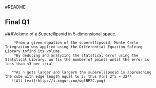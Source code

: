 #README
## Final Q1

###Volume of a Superellipsoid in 5-dimensional space.

        *From a given equation of the superellipsoid, Monte Carlo Integration was applied using the Differential Equation Solving Library tofind its volume.
        *By deducing and analyzing the statstical error using the  Statstical Library, we fix the number of points until the error is less than <3 per trial
       
       **As n gets larger and largerm the superellipsoid is approaching the cube with edge length equal to 2; thus V(n) 2^5 = 32**
       ![Alt text](http://i.imgur.com/wglBP2C.png)
            
       
      



